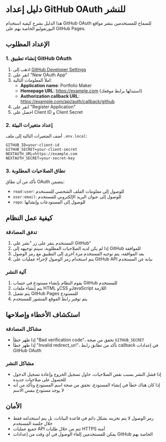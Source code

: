 # دليل إعداد GitHub OAuth للنشر

هذا الدليل يشرح كيفية استخدام GitHub OAuth للسماح للمستخدمين بنشر مواقع البورتفوليو الخاصة بهم على GitHub Pages.

## الإعداد المطلوب

### 1. إنشاء تطبيق GitHub OAuth

1. اذهب إلى [GitHub Developer Settings](https://github.com/settings/developers)
2. انقر على "New OAuth App"
3. املأ المعلومات التالية:
   - **Application name**: Portfolio Maker
   - **Homepage URL**: https://example.com (استبدلها برابط موقعك)
   - **Authorization callback URL**: https://example.com/api/auth/callback/github
4. انقر على "Register Application"
5. احصل على Client ID و Client Secret

### 2. إعداد متغيرات البيئة

أضف المتغيرات التالية إلى ملف `.env.local`:

```
GITHUB_ID=your-client-id
GITHUB_SECRET=your-client-secret
NEXTAUTH_URL=https://example.com
NEXTAUTH_SECRET=your-secret-key
```

### 3. نطاق الصلاحيات المطلوبة

تأكد من أن نطاق OAuth يتضمن:
- `read:user`: للوصول إلى معلومات الملف الشخصي للمستخدم
- `user:email`: للوصول إلى عنوان البريد الإلكتروني للمستخدم
- `repo`: للوصول إلى المستودعات وإنشائها

## كيفية عمل النظام

### تدفق المصادقة

1. المستخدم ينقر على زر "نشر على GitHub"
2. إذا لم يكن لديه الصلاحيات المطلوبة، سيتم توجيهه إلى GitHub للموافقة
3. بعد الموافقة، يتم توجيه المستخدم مرة أخرى إلى التطبيق مع رمز الوصول
4. يتم استخدام رمز الوصول لإجراء عمليات على GitHub API نيابة عن المستخدم

### آلية النشر

1. يقوم النظام بإنشاء مستودع في حساب GitHub للمستخدم
2. يتم إنشاء ملفات HTML وCSS وJavaScript اللازمة
3. يتم تفعيل GitHub Pages للمستودع
4. يتم توفير رابط الموقع المنشور للمستخدم

## استكشاف الأخطاء وإصلاحها

### مشاكل المصادقة

- إذا ظهر خطأ "Bad verification code"، تحقق من صحة `GITHUB_SECRET`
- إذا ظهر خطأ "Invalid redirect_uri"، تأكد من تطابق رابط callback في إعدادات GitHub OAuth

### مشاكل النشر

- إذا فشل النشر بسبب نقص الصلاحيات، حاول تسجيل الخروج وإعادة تسجيل الدخول للحصول على صلاحيات جديدة
- إذا كان هناك خطأ في إنشاء المستودع، تحقق من صحة اسم المستودع وتأكد من أنه لا يوجد مستودع بنفس الاسم

## الأمان

- رمز الوصول لا يتم تخزينه بشكل دائم في قاعدة البيانات، بل يتم استخدامه فقط خلال جلسة المستخدم
- جميع عمليات API تتم من خلال طلبات HTTPS آمنة
- يمكن للمستخدمين إلغاء الوصول في أي وقت من إعدادات GitHub الخاصة بهم
